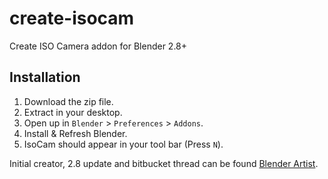# create-isocam
Create ISO Camera addon for Blender 2.8+

## Installation

1. Download the zip file.
2. Extract in your desktop.
3. Open up in `Blender` > `Preferences` > `Addons`.
4. Install & Refresh Blender.
5. IsoCam should appear in your tool bar (Press `N`).

Initial creator, 2.8 update and bitbucket thread can be found [Blender Artist](https://blenderartists.org/t/create-isocam/603183).
